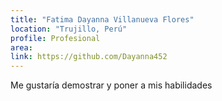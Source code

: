 ```yaml
---
title: "Fatima Dayanna Villanueva Flores"
location: "Trujillo, Perú"
profile: Profesional
area: 
link: https://github.com/Dayanna452
---
```


Me gustaría demostrar y poner a mis habilidades